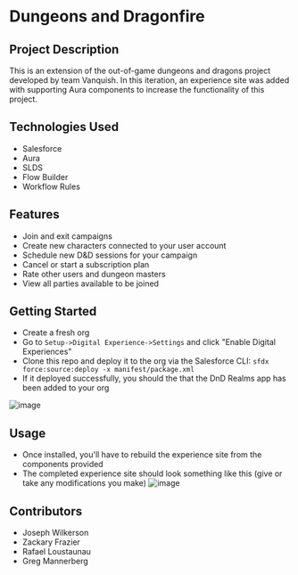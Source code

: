 # Dungeons and Dragonfire

## Project Description
This is an extension of the out-of-game dungeons and dragons project developed by team Vanquish.
In this iteration, an experience site was added with supporting Aura components to increase the 
functionality of this project.

## Technologies Used
* Salesforce
* Aura
* SLDS
* Flow Builder
* Workflow Rules

## Features
* Join and exit campaigns
* Create new characters connected to your user account
* Schedule new D&D sessions for your campaign
* Cancel or start a subscription plan
* Rate other users and dungeon masters
* View all parties available to be joined

## Getting Started
 * Create a fresh org
 * Go to `Setup->Digital Experience->Settings` and click "Enable Digital Experiences"
 * Clone this repo and deploy it to the org via the Salesforce CLI: `sfdx force:source:deploy -x manifest/package.xml`
 * If it deployed successfully, you should the that the DnD Realms app has been added to your org

![image](https://user-images.githubusercontent.com/52726500/131704631-38eec97c-044d-483b-97a1-1646f6f1624a.png)

## Usage
 * Once installed, you'll have to rebuild the experience site from the components provided
 * The completed experience site should look something like this (give or take any modifications you make)
![image](https://user-images.githubusercontent.com/52726500/131705149-cb144356-6657-4357-b11f-1abf0409a907.png)

## Contributors
 * Joseph Wilkerson
 * Zackary Frazier
 * Rafael Loustaunau
 * Greg Mannerberg
